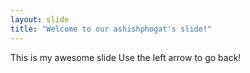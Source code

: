```yaml
---
layout: slide
title: "Welcome to our ashishphogat's slide!"
---
```

This is my awesome slide
Use the left arrow to go back!
